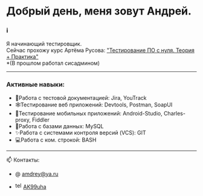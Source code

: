 # Добрый день, меня зовут Андрей.

### ℹ️ 
Я начинающий тестировщик. 
<br> Сейчас прохожу курс Артёма Русова: <a href="https://stepik.org/course/171826/promo#toc">"Тестирование ПО с нуля. Теория + Практика"</a> 
<br> *(В прошлом работал сисадмином)

---
### Активные навыки:
- 📃Работа с тестовой документацией: Jira, YouTrack
- 🕸Тестирование веб приложений: Devtools, Postman, SoapUI
- 📱Тестирование мобильных приложений: Android-Studio, Charles-proxy, Fiddler
- 📑Работа с базами данных: MySQL
- ✨Работа с системами контроля версий (VCS): GIT
- 💻Работа с ком. строкой: BASH
---
📫 Контакты:
- @ amdrey@ya.ru

- <img src="https://cdn-icons-png.flaticon.com/512/2111/2111646.png" width="17" height="17" alt="telegram" />  <a href="https://t.me/AK99uha">AK99uha</a>
